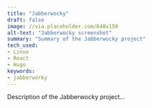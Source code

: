 ```yaml
---
title: "Jabberwocky"
draft: false
image: //via.placeholder.com/640x150
alt-text: "Jabberwocky screenshot"
summary: "Summary of the Jabberwocky project"
tech_used:
- Linux
- React
- Hugo
keywords:
- jabberworky
---
```

Description of the Jabberwocky project...
